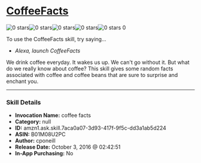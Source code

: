# [CoffeeFacts](http://alexa.amazon.com/#skills/amzn1.ask.skill.7aca0a07-3d93-417f-9f5c-dd3a1ab5d224)
![0 stars](../../images/ic_star_border_black_18dp_1x.png)![0 stars](../../images/ic_star_border_black_18dp_1x.png)![0 stars](../../images/ic_star_border_black_18dp_1x.png)![0 stars](../../images/ic_star_border_black_18dp_1x.png)![0 stars](../../images/ic_star_border_black_18dp_1x.png) 0

To use the CoffeeFacts skill, try saying...

* *Alexa, launch CoffeeFacts*

We drink coffee everyday. It wakes us up. We can't go without it. But what do we really know about coffee? This skill gives some random facts associated with coffee and coffee beans that are sure to surprise and enchant you.

***

### Skill Details

* **Invocation Name:** coffee facts
* **Category:** null
* **ID:** amzn1.ask.skill.7aca0a07-3d93-417f-9f5c-dd3a1ab5d224
* **ASIN:** B01M08U2PC
* **Author:** cponeill
* **Release Date:** October 3, 2016 @ 02:42:51
* **In-App Purchasing:** No
